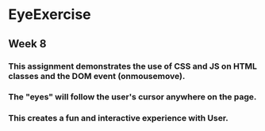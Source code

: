 # EyeExercise

## Week 8

### This assignment demonstrates the use of CSS and JS on HTML classes and the DOM event (onmousemove). 
### The "eyes" will follow the user's cursor anywhere on the page. 
### This creates a fun and interactive experience with User. 
